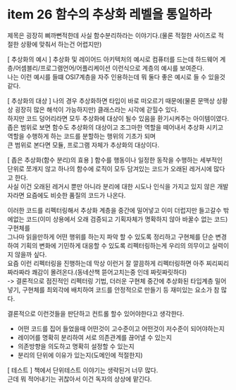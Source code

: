 # item 26 함수의 추상화 레벨을 통일하라

제목은 굉장히 삐까뻔적한데 사실 함수분리하라는 이야기다.(물론 적절한 사이즈로 적절한 상황에 맞춰서 하는건 어렵지만)  

[ 추상화의 예시 ]
추상화 및 레이어드 아키텍처의 예시로 컴퓨터를 드는데 하드웨어 계층/어셈블리/프로그램언어/어플리케이션 이런식으로 계층의 예시를 보여준다.  
나는 이런 예시를 들떄 OSI7계층을 자주 인용하는데 뭐 둘다 좋은 예시로 들 수 있을것 같다.

[ 추상화의 대상 ]
나의 경우 추상화하면 타입이 바로 떠오르기 때문에(물론 문맥상 상황상 굉장히 많은 해석이 가능하지만) 클래스라는 시각에 갇힐수 있다.  
하지만 코드 덩어리라면 모두 추상화에 대상이 될수 있음을 환기시켜주는 아이템이였다.  
좁은 범위로 보면 함수도 추상화의 대상이고 조그마한 역할을 떼어내서 추상화 시키고 역할을 수행하게 하는 코드를 분할하는 행위의 기초가 되며  
큰 범위로 본다면 모듈, 프로그램 자체가 추상화의 대상이다.  

[ 좁은 추상화(함수 분리)의 효용 ]
함수를 행동이나 일정한 동작을 수행하는 세부적인 단위로 쪼개지 않고 하나의 함수에 로직이 모두 담겨있는 코드가 오래된 레거시에 많다고 한다.  
사실 이건 오래된 레거시 뿐만 아니라 분리에 대한 시도나 인식을 가지고 있지 않은 개발자라면 요즘에도 비슷한 품질의 코드가 나온다.  

이러한 코드를 리펙터링해서 추상화 계층을 중간에 밀어넣고 이미 더럽지만 들고갈수 밖에없는 코드(이미 상용에서 오래 검증되고 기획자체가 명확하지 않아 바꿀수 없는 코드) 구현체를  
그나마 읽을만하게 어떤 행위를 하는지 파악 할 수 있도록 정리하고 구현체를 단순 변경하여 기획의 변화에 기민하게 대응할 수 있도록 리펙터링하는게 우리의 의무이고 실력이지 않을까 싶다.  
요즘 이런 리펙터링을 진행하는데 막상 이런거 잘 깔끔하게 리펙터링하면 아주 찌리찌리 짜라짜라 쾌감이 몰려온다.(동네산책 뜯어고치는중 인데 짜릿짜릿하다)  
-> 결론적으로 점진적인 리펙터링 기법, 더러운 구현체 중간에 추상화된 타입계층 밀어넣기, 구현체를 최외각에 배치하여 코드를 안정적으로 만들기 등 재미있는 요소가 참 많다.  

결론적으로 이런것들을 판단하고 컨트롤 할수 있어야한다고 생각한다.
- 어떤 코드를 집어 들었을때 어떤것이 고수준이고 어떤것이 저수준이 되어야하는지
- 레이어를 명확히 분리하여 서로 의존관계를 끊어낼 수 있는지
- 의존방향을 의도하고 명확히 설정할 수 있는지
- 분리의 단위에 이유가 있는지(도메인에 적절한지)

[ 테스트 ]
책에서 단위테스트 이야기는 생략된거 너무 많다.  
근데 뭐 적어내기는 귀찮아서 이건 독자의 상상에 맡긴다.


